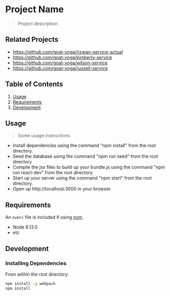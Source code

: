 # Project Name

> Project description

## Related Projects

  - https://github.com/goat-yoga/rizwan-service-actual
  - https://github.com/goat-yoga/kimberly-service
  - https://github.com/goat-yoga/wilson-service
  - https://github.com/goat-yoga/russell-service

## Table of Contents

1. [Usage](#Usage)
1. [Requirements](#requirements)
1. [Development](#development)

## Usage

> Some usage instructions
- Install dependencies using the command "npm install" from the root directory.
- Seed the database using the command "npm run seed" from the root directory
- Compile the jsx files to build up your bundle.js using the command "npm run react-dev" from the root directory.
- Start up your server using the command "npm start" from the root directory.
- Open up http://localhost:3000 in your browser.

## Requirements

An `nvmrc` file is included if using [nvm](https://github.com/creationix/nvm).

- Node 6.13.0
- etc

## Development

### Installing Dependencies

From within the root directory:

```sh
npm install -g webpack
npm install
```

